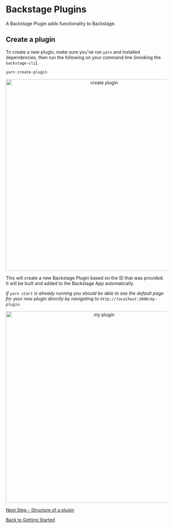 # Backstage Plugins

A Backstage Plugin adds functionality to Backstage.

## Create a plugin

To create a new plugin, make sure you've run `yarn` and installed dependencies, then run the following on your command line (invoking the `backstage-cli`).

```bash
yarn create-plugin
```

<p align='center'>
    <img src='https://github.com/spotify/backstage/raw/master/docs/getting-started/create-plugin_output.png' width='600' alt='create plugin'>
</p>

This will create a new Backstage Plugin based on the ID that was provided. It will be built and
added to the Backstage App automatically.

_If `yarn start` is already running you should be able to see the default page for your new
plugin directly by navigating to `http://localhost:3000/my-plugin`._

<p align='center'>
    <img src='https://github.com/spotify/backstage/raw/master/docs/getting-started/my-plugin_screenshot.png' width='600' alt='my plugin'>
</p>

[Next Step - Structure of a plugin](structure-of-a-plugin.md)

[Back to Getting Started](README.md)
